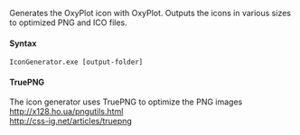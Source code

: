 Generates the OxyPlot icon with OxyPlot. Outputs the icons in various sizes to optimized PNG and ICO files.

#### Syntax

    IconGenerator.exe [output-folder]

#### TruePNG
The icon generator uses TruePNG to optimize the PNG images  
http://x128.ho.ua/pngutils.html  
http://css-ig.net/articles/truepng
